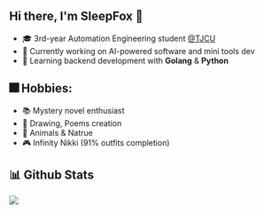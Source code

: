 ## Hi there, I'm SleepFox 👋

- 🎓 3rd-year Automation Engineering student [@TJCU](https://www.tjcu.edu.cn/)
- 🔭 Currently working on AI-powered software and mini tools dev
- 🌱 Learning backend development with **Golang** & **Python**
## 🎆 Hobbies:
- 📚 Mystery novel enthusiast
- 🎨 Drawing, Poems creation
- 🦊 Animals & Natrue
- 🎮 Infinity Nikki (91% outfits completion)

<h2>📊 Github Stats</h2>

![](https://github-readme-stats.vercel.app/api?username=teriyakisushi&show_icons=true&theme=radical)
